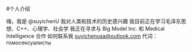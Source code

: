 #个人介绍

  嗨，我是 @suyichenU
  我对人类和技术的历史感兴趣
 我目前正在学习毛泽东思想、C++、心理学、社会学
  我正在寻求与 Big Model Inc. 和 Medical Intelligence 合作
 如何联系我 [suyichenusa@outlook.com](mailto:suyichenusa@outlook.com)
  代词： гомосексуалисты